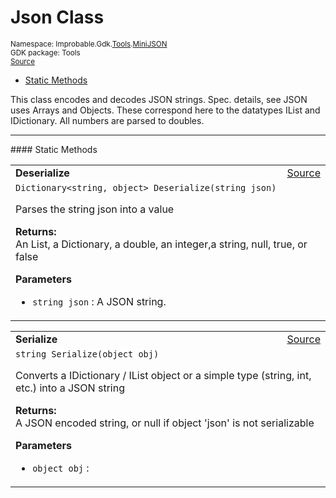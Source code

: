 
# Json Class
<sup>
Namespace: Improbable.Gdk.<a href="{{urlRoot}}/api/tools-index">Tools</a>.<a href="{{urlRoot}}/api/tools/mini-json-index">MiniJSON</a><br/>
GDK package: Tools<br/>
<a href="https://www.github.com/spatialos/gdk-for-unity/blob/06858069/workers/unity/Packages/io.improbable.gdk.tools/MiniJson.cs/#L79">Source</a>
<style>
a code {
                    padding: 0em 0.25em!important;
}
code {
                    background-color: #ffffff!important;
}
</style>
</sup>
<nav id="pageToc" class="page-toc"><ul><li><a href="#static-methods">Static Methods</a>
</ul></nav>

</p>



<p>This class encodes and decodes JSON strings. Spec. details, see  JSON uses Arrays and Objects. These correspond here to the datatypes IList and IDictionary. All numbers are parsed to doubles. </p>











</p>
<hr style="width:100%; border-top-color:#d8d8d8" />
#### Static Methods


</p>




<table width="100%">
    <tr>
        <td style="border-right:none"><b>Deserialize</b></td>
        <td style="border-left:none; text-align:right"><a href="https://www.github.com/spatialos/gdk-for-unity/blob/06858069/workers/unity/Packages/io.improbable.gdk.tools/MiniJson.cs/#L86">Source</a></td>
    </tr>
    <tr>
        <td colspan="2">
<code>Dictionary&lt;string, object&gt; Deserialize(string json)</code></p>
Parses the string json into a value 
</p><b>Returns:</b></br>An List<object>, a Dictionary<string, object>, a double, an integer,a string, null, true, or false

</p>

<b>Parameters</b>

<ul>
<li><code>string json</code> : A JSON string.</li>
</ul>





</td>
    </tr>
</table>


<table width="100%">
    <tr>
        <td style="border-right:none"><b>Serialize</b></td>
        <td style="border-left:none; text-align:right"><a href="https://www.github.com/spatialos/gdk-for-unity/blob/06858069/workers/unity/Packages/io.improbable.gdk.tools/MiniJson.cs/#L445">Source</a></td>
    </tr>
    <tr>
        <td colspan="2">
<code>string Serialize(object obj)</code></p>
Converts a IDictionary / IList object or a simple type (string, int, etc.) into a JSON string 
</p><b>Returns:</b></br>A JSON encoded string, or null if object 'json' is not serializable

</p>

<b>Parameters</b>

<ul>
<li><code>object obj</code> : </li>
</ul>





</td>
    </tr>
</table>







